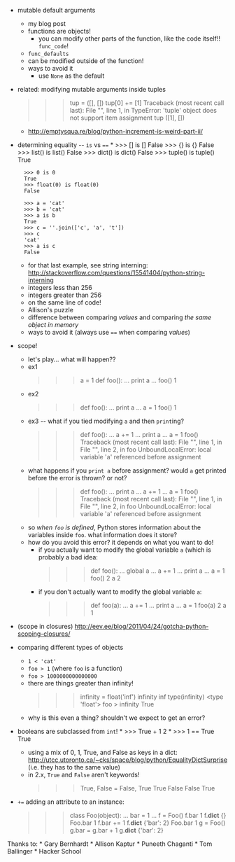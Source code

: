 * mutable default arguments
    * my blog post
    * functions are objects!
        * you can modify other parts of the function, like the code itself!! `func_code`!
    * `func_defaults`
    * can be modified outside of the function!
    * ways to avoid it
        * use `None` as the default
* related: modifying mutable arguments inside tuples
    >>> tup = ([], [])
    >>> tup[0] += [1]
    Traceback (most recent call last):
      File "<stdin>", line 1, in <module>
    TypeError: 'tuple' object does not support item assignment
    >>> tup
    ([1], [])
    * http://emptysqua.re/blog/python-increment-is-weird-part-ii/
* determining equality -- `is` vs `==`
    *
        >>> [] is []
        False
        >>> {} is {}
        False
        >>> list() is list()
        False
        >>> dict() is dict()
        False
        >>> tuple() is tuple()
        True

        >>> 0 is 0
        True
        >>> float(0) is float(0)
        False

        >>> a = 'cat'
        >>> b = 'cat'
        >>> a is b
        True
        >>> c = ''.join(['c', 'a', 't'])
        >>> c
        'cat'
        >>> a is c
        False
    * for that last example, see string interning: http://stackoverflow.com/questions/15541404/python-string-interning
    * integers less than 256
    * integers greater than 256
    * on the same line of code!
    * Allison's puzzle
    * difference between comparing *values* and comparing *the same object in memory*
    * ways to avoid it (always use `==` when comparing *values*)
* scope!
    * let's play... what will happen??
    * ex1
        >>> a = 1
        >>> def foo():
        ...     print a
        ...
        >>> foo()
        1
    * ex2
        >>> def foo():
        ...     print a
        ...
        >>> a = 1
        >>> foo()
        1
    * ex3 -- what if you tied modifying `a` and then `print`ing?
        >>> def foo():
        ...     a += 1
        ...     print a
        ...
        >>> a = 1
        >>> foo()
        Traceback (most recent call last):
          File "<stdin>", line 1, in <module>
          File "<stdin>", line 2, in foo
        UnboundLocalError: local variable 'a' referenced before assignment
    * what happens if you `print a` before assignment? would `a` get printed before the error is thrown? or not?
        >>> def foo():
        ...     print a
        ...     a += 1
        ...
        >>> a = 1
        >>> foo()
        Traceback (most recent call last):
          File "<stdin>", line 1, in <module>
          File "<stdin>", line 2, in foo
        UnboundLocalError: local variable 'a' referenced before assignment
    * so *when `foo` is defined*, Python stores information about the variables inside `foo`. what information does it store?
    * how do you avoid this error? it depends on what you want to do!
        * if you actually want to modify the global variable `a` (which is probably a bad idea:
            >>> def foo():
            ...     global a
            ...     a += 1
            ...     print a
            ...
            >>> a = 1
            >>> foo()
            2
            >>> a
            2
        * if you don't actually want to modify the global variable `a`:
            >>> def foo(a):
            ...     a += 1
            ...     print a
            ...
            >>> a = 1
            >>> foo(a)
            2
            >>> a
            1
* (scope in closures) http://eev.ee/blog/2011/04/24/gotcha-python-scoping-closures/
* comparing different types of objects
    * `1 < 'cat'`
    * `foo > 1` (where `foo` is a function)
    * `foo > 1000000000000000`
    * there are things greater than infinity!
        >>> infinity = float('inf')
        >>> infinity
        inf
        >>> type(infinity)
        <type 'float'>
        >>> foo > infinity
        True
    * why is this even a thing? shouldn't we expect to get an error?
* booleans are subclassed from `int`!
    *
        >>> True + 1
        2
    *
        >>> 1 == True
        True
    * using a mix of 0, 1, True, and False as keys in a dict: http://utcc.utoronto.ca/~cks/space/blog/python/EqualityDictSurprise (i.e. they has to the same value)
    * in 2.x, `True` and `False` aren't keywords!
        >>> True, False = False, True
        >>> True
        False
        >>> False
        True
* `+=` adding an attribute to an instance:
    >>> class Foo(object):
    ...     bar = 1
    ...
    >>> f = Foo()
    >>> f.bar
    1
    >>> f.__dict__
    {}
    >>> Foo.bar
    1
    >>> f.bar += 1
    >>> f.__dict__
    {'bar': 2}
    >>> Foo.bar
    1
    >>> g = Foo()
    >>> g.bar = g.bar + 1
    >>> g.__dict__
    {'bar': 2}

Thanks to:
    * Gary Bernhardt
    * Allison Kaptur
    * Puneeth Chaganti
    * Tom Ballinger
    * Hacker School